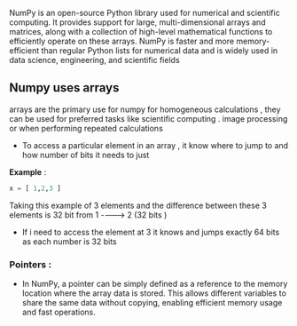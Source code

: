NumPy is an open-source Python library used for numerical and scientific computing. It provides support for large, multi-dimensional arrays and matrices, along with a collection of high-level mathematical functions to efficiently operate on these arrays. NumPy is faster and more memory-efficient than regular Python lists for numerical data and is widely used in data science, engineering, and scientific fields


## Numpy uses arrays 

arrays are the primary use for numpy for homogeneous calculations , they can  be used for preferred tasks like scientific computing . image processing or when performing repeated calculations 

- To access a particular element in an array , it know where to jump to and how number of bits it needs to just 

**Example** :
```python
x = [ 1,2,3 ]
```

Taking this example of 3 elements and the difference between these 3 elements is 32 bit 
from 1 ----> 2 (32 bits )
- If i need to access the element at 3 it knows and jumps exactly 64 bits as each number is 32 bits 


### Pointers : 
- In NumPy, a pointer can be simply defined as a reference to the memory location where the array data is stored. This allows different variables to share the same data without copying, enabling efficient memory usage and fast operations.

